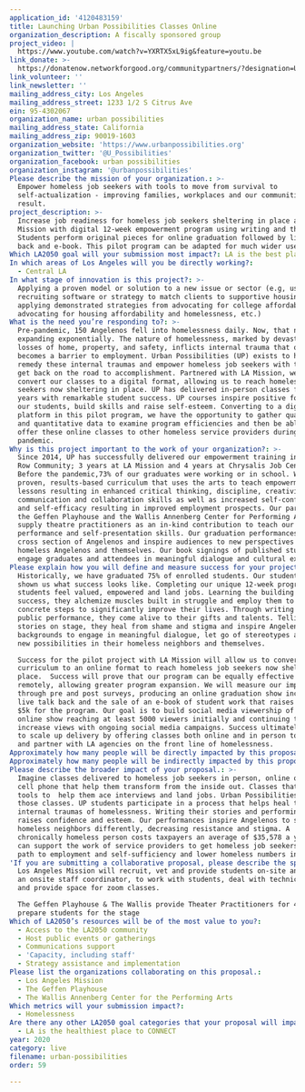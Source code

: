```yaml
---
application_id: '4120483159'
title: Launching Urban Possibilities Classes Online
organization_description: A fiscally sponsored group
project_video: |
  https://www.youtube.com/watch?v=YXRTX5xL9ig&feature=youtu.be
link_donate: >-
  https://donatenow.networkforgood.org/communitypartners/?designation=Urban%20Possibilities
link_volunteer: ''
link_newsletter: ''
mailing_address_city: Los Angeles
mailing_address_street: 1233 1/2 S Citrus Ave
ein: 95-4302067
organization_name: urban possibilities
mailing_address_state: California
mailing_address_zip: 90019-1603
organization_website: 'https://www.urbanpossibilities.org'
organization_twitter: '@U_Possibilities'
organization_facebook: urban possibilities
organization_instagram: '@urbanpossibilities'
Please describe the mission of your organization.: >-
  Empower homeless job seekers with tools to move from survival to
  self-actualization - improving families, workplaces and our communities as a
  result. 
project_description: >-
  Increase job readiness for homeless job seekers sheltering in place at LA
  Mission with digital 12-week empowerment program using writing and theater.
  Students perform original pieces for online graduation followed by live talk
  back and e-book. This pilot program can be adapted for much wider use.
Which LA2050 goal will your submission most impact?: LA is the best place to LIVE
In which areas of Los Angeles will you be directly working?:
  - Central LA
In what stage of innovation is this project?: >-
  Applying a proven model or solution to a new issue or sector (e.g, using a job
  recruiting software or strategy to match clients to supportive housing sites,
  applying demonstrated strategies from advocating for college affordability to
  advocating for housing affordability and homelessness, etc.)
What is the need you’re responding to?: >-
  Pre-pandemic, 150 Angelenos fell into homelessness daily. Now, that number is
  expanding exponentially. The nature of homelessness, marked by devastating
  losses of home, property, and safety, inflicts internal trauma that often
  becomes a barrier to employment. Urban Possibilities (UP) exists to help
  remedy these internal traumas and empower homeless job seekers with tools to
  get back on the road to accomplishment. Partnered with LA Mission, we will
  convert our classes to a digital format, allowing us to reach homeless job
  seekers now sheltering in place. UP has delivered in-person classes for 8
  years with remarkable student success. UP courses inspire positive focus in
  our students, build skills and raise self-esteem. Converting to a digital
  platform in this pilot program, we have the opportunity to gather qualitative
  and quantitative data to examine program efficiencies and then be able to
  offer these online classes to other homeless service providers during and post
  pandemic. 
Why is this project important to the work of your organization?: >-
  Since 2014, UP has successfully delivered our empowerment training in the Skid
  Row Community; 3 years at LA Mission and 4 years at Chrysalis Job Center.
  Before the pandemic,73% of our graduates were working or in school. We have a
  proven, results-based curriculum that uses the arts to teach empowerment
  lessons resulting in enhanced critical thinking, discipline, creativity,
  communication and collaboration skills as well as increased self-confidence
  and self-efficacy resulting in improved employment prospects. Our partners,
  the Geffen Playhouse and the Wallis Annenberg Center for Performing Arts,
  supply theatre practitioners as an in-kind contribution to teach our students
  performance and self-presentation skills. Our graduation performances engage a
  cross section of Angelenos and inspire audiences to new perspectives about
  homeless Angelenos and themselves. Our book signings of published student work
  engage graduates and attendees in meaningful dialogue and cultural exchange. 
Please explain how you will define and measure success for your project.: >
  Historically, we have graduated 75% of enrolled students. Our students have
  shown us what success looks like. Completing our unique 12-week program,
  students feel valued, empowered and land jobs. Learning the building blocks of
  success, they alchemize muscles built in struggle and employ them to take
  concrete steps to significantly improve their lives. Through writing and
  public performance, they come alive to their gifts and talents. Telling their
  stories on stage, they heal from shame and stigma and inspire Angelenos of all
  backgrounds to engage in meaningful dialogue, let go of stereotypes and see
  new possibilities in their homeless neighbors and themselves. 

  Success for the pilot project with LA Mission will allow us to convert our
  curriculum to an online format to reach homeless job seekers now sheltering in
  place.  Success will prove that our program can be equally effective delivered
  remotely, allowing greater program expansion. We will measure our impact
  through pre and post surveys, producing an online graduation show including a
  live talk back and the sale of an e-book of student work that raises at least
  $5k for the program. Our goal is to build social media viewership of the
  online show reaching at least 5000 viewers initially and continuing to
  increase views with ongoing social media campaigns. Success ultimately will be
  to scale up delivery by offering classes both online and in person to support
  and partner with LA agencies on the front line of homelessness.
Approximately how many people will be directly impacted by this proposal?: '45'
Approximately how many people will be indirectly impacted by this proposal?: '5000'
Please describe the broader impact of your proposal.: >-
  Imagine classes delivered to homeless job seekers in person, online or via
  cell phone that help them transform from the inside out. Classes that teach
  tools to  help them ace interviews and land jobs. Urban Possibilities offers
  those classes. UP students participate in a process that helps heal the
  internal traumas of homelessness. Writing their stories and performing them
  raises confidence and esteem. Our performances inspire Angelenos to see their
  homeless neighbors differently, decreasing resistance and stigma. A
  chronically homeless person costs taxpayers an average of $35,578 a year. We
  can support the work of service providers to get homeless job seekers on a
  path to employment and self-sufficiency and lower homeless numbers in LA. 
'If you are submitting a collaborative proposal, please describe the specific role of partner organizations in the project.': >-
  Los Angeles Mission will recruit, vet and provide students on-site and provide
  an onsite staff coordinator, to work with students, deal with technical needs
  and provide space for zoom classes.  

  The Geffen Playhouse & The Wallis provide Theater Practitioners for 4 weeks to
  prepare students for the stage 
Which of LA2050’s resources will be of the most value to you?:
  - Access to the LA2050 community
  - Host public events or gatherings
  - Communications support
  - 'Capacity, including staff'
  - Strategy assistance and implementation
Please list the organizations collaborating on this proposal.:
  - Los Angeles Mission
  - The Geffen Playhouse
  - The Wallis Annenberg Center for the Performing Arts
Which metrics will your submission impact?:
  - Homelessness
Are there any other LA2050 goal categories that your proposal will impact?:
  - LA is the healthiest place to CONNECT
year: 2020
category: live
filename: urban-possibilities
order: 59

---
```

